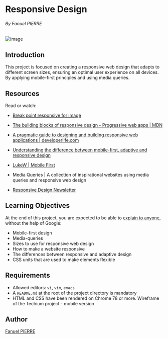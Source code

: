 # Responsive Design

###### By Fanuel PIERRE


![image](https://github.com/user-attachments/assets/250f28ca-5564-422a-86c2-a425fc57bd41)


## Introduction
This project is focused on creating a responsive web design that adapts to different screen sizes, ensuring an optimal user experience on all devices. By applying mobile-first principles and using media queries.

## Resources
Read or watch:

- [Break point responsive for image](https://www.responsivebreakpoints.com/)

- [The building blocks of responsive design - Progressive web apps | MDN](https://developer.mozilla.org/en-US/docs/Learn/CSS/CSS_layout/Responsive_Design)
- [A pragmatic guide to designing and building responsive web applications | developerlife.com](https://developerlife.com/2019/08/25/guide-to-building-responsive-web-apps/)
- [Understanding the difference between mobile-first, adaptive and responsive design](https://fredericgonzalo.com/en/understanding-the-difference-between-mobile-first-adaptive-and-responsive-design/)
- [LukeW | Mobile First](https://www.lukew.com/ff/entry.asp?933)
- Media Queries | A collection of inspirational websites using media queries and responsive web design
- [Responsive Design Newsletter](https://bytes.dev/?s=rwd)

## Learning Objectives
At the end of this project, you are expected to be able to [explain to anyone](https://fs.blog/feynman-learning-technique/), without the help of Google:

- Mobile-first design
- Media-queries
- Sizes to use for responsive web design
- How to make a website responsive
- The differences between responsive and adaptive design
- CSS units that are used to make elements flexible

## Requirements
- Allowed editors: `vi`, `vim`, `emacs`
- A `README.md` at the root of the project directory is mandatory
- HTML and CSS have been rendered on Chrome 78 or more.
Wireframe of the Techium project - mobile version

## Author
[Fanuel PIERRE](https://www.github.com/Fpierr)
